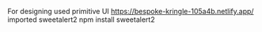 

For designing used primitive UI
https://bespoke-kringle-105a4b.netlify.app/
imported sweetalert2
npm install sweetalert2
